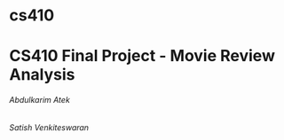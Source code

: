 # cs410
# CS410 Final Project - Movie Review Analysis
###### Abdulkarim Atek
###### Satish Venkiteswaran



